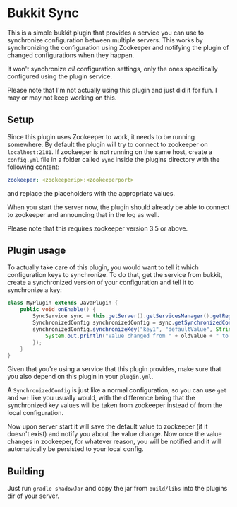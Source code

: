 # Bukkit Sync

This is a simple bukkit plugin that provides a service you can use to synchronize configuration between multiple servers. This works by 
synchronizing the configuration using Zookeeper and notifying the plugin of changed configurations when they happen.

It won't synchronize _all_ configuration settings, only the ones specifically configured using the plugin service.

Please note that I'm not actually using this plugin and just did it for fun. I may or may not keep working on this.

## Setup

Since this plugin uses Zookeeper to work, it needs to be running somewhere. By default the plugin will try to connect to zookeeper on 
`localhost:2181`. If zookeeper is not running on the same host, create a `config.yml` file in a folder called `Sync` inside the plugins directory 
with the following content:
```yaml
zookeeper: <zookeeperip>:<zookeeperport>
```

and replace the placeholders with the appropriate values.

When you start the server now, the plugin should already be able to connect to zookeeper and announcing that in the log as well.

Please note that this requires zookeeper version 3.5 or above.

## Plugin usage

To actually take care of this plugin, you would want to tell it which configuration keys to synchronize. To do that, get the service from bukkit, 
create a synchronized version of your configuration and tell it to synchronize a key:

```java
class MyPlugin extends JavaPlugin {
    public void onEnable() {
        SyncService sync = this.getServer().getServicesManager().getRegistration(SyncService.class).getProvider();
        SynchronizedConfig synchronizedConfig = sync.getSynchronizedConfig(this.getConfig(), this);
        synchronizedConfig.synchronizeKey("key1", "defaultValue", String.class, (oldValue, newValue) -> {
            System.out.println("Value changed from " + oldValue + " to " + newValue);
        });
    }
}
```

Given that you're using a service that this plugin provides, make sure that you also depend on this plugin in your `plugin.yml`.

A `SynchronizedConfig` is just like a normal configuration, so you can use `get` and `set` like you usually would, with the difference being that 
the synchronized key values will be taken from zookeeper instead of from the local configuration.

Now upon server start it will save the default value to zookeeper (if it doesn't exist) and notify you about the value change. Now once the value 
changes in zookeeper, for whatever reason, you will be notified and it will automatically be persisted to your local config.

## Building

Just run `gradle shadowJar` and copy the jar from `build/libs` into the plugins dir of your server.
